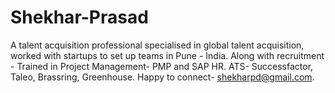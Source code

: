 # Shekhar-Prasad
A talent acquisition professional specialised in global talent acquisition, worked with startups to set up teams in Pune - India.
Along with recruitment - Trained in Project Management- PMP and SAP HR.
ATS- Successfactor, Taleo, Brassring, Greenhouse.
Happy to connect- shekharpd@gmail.com.
